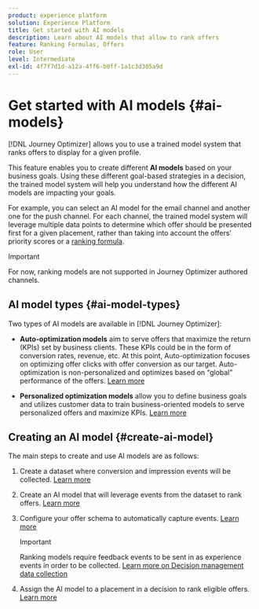 ```yaml
---
product: experience platform
solution: Experience Platform
title: Get started with AI models
description: Learn about AI models that allow to rank offers
feature: Ranking Formulas, Offers
role: User
level: Intermediate
exl-id: 4f7f7d1d-a12a-4ff6-b0ff-1a1c3d305a9d
---
```

# Get started with AI models {#ai-models}

[!DNL Journey Optimizer] allows you to use a trained model system that ranks offers to display for a given profile.

This feature enables you to create different **AI models** based on your business goals. Using these different goal-based strategies in a decision, the trained model system will help you understand how the different AI models are impacting your goals.

For example, you can select an AI model for the email channel and another one for the push channel. For each channel, the trained model system will leverage multiple data points to determine which offer should be presented first for a given placement, rather than taking into account the offers’ priority scores or a [ranking formula](create-ranking-formulas.md).

>[!IMPORTANT]
>
>For now, ranking models are not supported in Journey Optimizer authored channels.

## AI model types {#ai-model-types}

Two types of AI models are available in [!DNL Journey Optimizer]:

* **Auto-optimization models** aim to serve offers that maximize the return (KPIs) set by business clients. These KPIs could be in the form of conversion rates, revenue, etc. At this point, Auto-optimization focuses on optimizing offer clicks with offer conversion as our target. Auto-optimization is non-personalized and optimizes based on “global” performance of the offers. [Learn more](auto-optimization-model.md)

* **Personalized optimization models** allow you to define business goals and utilizes customer data to train business-oriented models to serve personalized offers and maximize KPIs. [Learn more](personalized-optimization-model.md)

## Creating an AI model {#create-ai-model}

The main steps to create and use AI models are as follows:

1. Create a dataset where conversion and impression events will be collected. [Learn more](../data-collection/create-dataset.md)

1. Create an AI model that will leverage events from the dataset to rank offers. [Learn more](create-ranking-strategies.md)

1. Configure your offer schema to automatically capture events. [Learn more](../data-collection/schema-requirement.md)

    >[!IMPORTANT]
    >
    >Ranking models require feedback events to be sent in as experience events in order to be collected. [Learn more on Decision management data collection](../data-collection/data-collection.md)

1. Assign the AI model to a placement in a decision to rank eligible offers. [Learn more](../offer-activities/configure-offer-selection.md)
